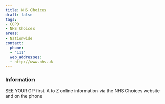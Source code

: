 ```yaml
---
title: NHS Choices
draft: false
tags:
- COPD
- NHS Choices
areas:
- Nationwide
contact:
  phone:
  - '111'
  web_addresses:
  - http://www.nhs.uk
---
```


### Information
SEE YOUR GP first. A to Z online information
 via the NHS Choices website and on the phone
